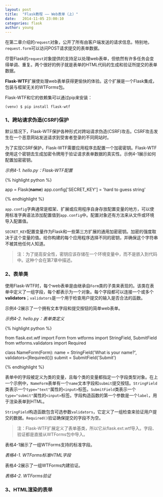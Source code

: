 ```yaml
---
layout: post
title:  "Flask教程 —— Web表单（上）"
date:   2014-11-05 23:00:10
categories: flask
author: young
---
```


在第二章介绍的`request`对象，公开了所有由客户端发送的请求信息。特别地，`request.form`可以访问POST请求提交的表单数据。

尽管Flask的`request`对象提供的支持足以处理web表单，但依然有许多任务会变得单调、重复。两个很好的例子就是表单的HTML代码的生成和验证所提交的表单数据。

**Flask-WTF**扩展使处理web表单获得更愉快的体验。这个扩展是一个Flask集成，包装与框架无关的WTForms包。

Flask-WTF和它的依赖集可以通过pip来安装：

    (venv) $ pip install flask-wtf

### 1、跨站请求伪造(CSRF)保护

默认情况下，Flask-WTF保护各种形式对跨站请求伪造(CSRF)攻击。CSRF攻击发生在一个恶意网站发送请求到受害者登录的不同网站时。

为了实现CSRF保护，Flask-WTF需要应用程序去配置一个加密密钥。Flask-WTF使用这个密钥去生成加密令牌用于验证请求表单数据的真实性。示例4-1展示如何配置加密密钥。

_示例4-1. hello.py：Flask-WTF配置_

{% highlight python %}

app = Flask(__name__)
app.config['SECRET_KEY'] = 'hard to guess string'

{% endhighlight %}

`app.config`字典通常是框架、扩展或应用程序自身存放配置变量的地方，可以使用标准字典语法添加配置值到`app.config`中。配置对象还有方法来从文件或环境导入配置值。

`SECRET_KEY`配置变量作为Flask和一些第三方扩展的通用加密密钥。加密的强度取决于这个变量的值。给你构建的每个应用程序选择不同的密钥，并确保这个字符串不被其他任何人知道。

>注：为了提高安全性，密钥应该存储在一个环境变量中，而不是嵌入到代码中。这种个会在第7章中描述。

### 2、表单类

使用Flask-WTF时，每个web表单是由继承自`Form`类的子类来表现的。该类在表单中定义了一组字段，每个都表示为一个对象。每个字段都可以连接一个或多个**validators**；`validators`是一个用于检查用户提交的输入是否合法的函数。

示例4-2展示了一个拥有文本字段和提交按钮的简单web表单。

_示例4-2. hello.py：表单类定义_

{% highlight python %}

from flask.ext.wtf import Form
from wtforms import StringField, SubmitField 
from wtforms.validators import Required

class NameForm(Form):
    name = StringField('What is your name?', validators=[Required()]) submit = SubmitField('Submit')

{% endhighlight %}

表单中的字段被定义为类的变量，且每个类的变量都指定一个字段类型对象。在上一个示例中，`NameForm`表单有一个`name`文本字段和`submit`提交按钮。`StringField`类表示一个`type="text"`属性的`<input>`标签。`SubmitField`类表示一个`type="submit"`属性的`<input>`标签。字段构造函数的第一个参数是一个`label`，用于渲染表单到HTML。

`StringField`构造函数包含可选参数`validators`，它定义了一组检查来验证用户提交的数据。`Required()`验证确保提交的字段不为空。

>注：Flask-WTF扩展定义了表单基类，所以它从flask.ext.wtf导入。字段、验证都是直接从WTForms包中导入。

表格4-1展示了一组WTForms支持的标准字段。

_表格4-1. WTForms标准HTML字段_

表格4-2展示了一组WTForms内建验证。

_表格4-2. WTForms验证_

### 3、HTML渲染的表单

































